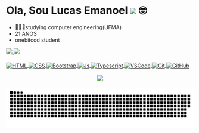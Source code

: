 
# Ola, Sou Lucas Emanoel <img src="https://media.giphy.com/media/hvRJCLFzcasrR4ia7z/giphy.gif" width="30"> 🤓

- 👨🏽‍🎓studying computer engineering(UFMA)
- 21 ANOS
- onebitcod student

<div align="center"  style="display: flex" style="flex-direction: row">
  <a href="https://github.com/LucasEmanoel0">
  <img height="50%"  src="https://github-readme-stats.vercel.app/api?username=LucasEmanoel0&show_icons=true&theme=dracula&include_all_commits=true&count_private=true"/>
  <img height="50%" src="https://github-readme-stats.vercel.app/api/top-langs/?username=LucasEmanoel0&layout=compact&langs_count=7&theme=dracula"/>
</div>
  <div style="display: inline_block"><br>
  <img align="center" alt="HTML" src="https://img.shields.io/badge/HTML5-E34F26?style=for-the-badge&logo=html5&logoColor=white">
  <img align="center" alt="CSS" src="https://img.shields.io/badge/CSS3-1572B6?style=for-the-badge&logo=css3&logoColor=white">
  <img align="center" alt="Bootstrap" src="https://img.shields.io/badge/Bootstrap-563D7C?style=for-the-badge&logo=bootstrap&logoColor=white">
  <img align="center" alt="Js" src="https://img.shields.io/badge/JavaScript-323330?style=for-the-badge&logo=javascript&logoColor=F7DF1E">
  <img align="center" alt="Typescript" src="https://img.shields.io/badge/TypeScript-007ACC?style=for-the-badge&logo=typescript&logoColor=white">
  <img align="center" alt="VSCode" src="https://img.shields.io/badge/Visual_Studio_Code-0078D4?style=for-the-badge&logo=visual%20studio%20code&logoColor=white">
  <img align="center" alt="Git" src="https://img.shields.io/badge/GIT-E44C30?style=for-the-badge&logo=git&logoColor=white">
  <img align="center" alt="GitHub" src="https://img.shields.io/badge/GitHub-100000?style=for-the-badge&logo=github&logoColor=white">
</div>
    <br>
  <div align="center"> 
    <a href="https://www.instagram.com/l_lucaasff/" target="_blank"><img src="https://img.shields.io/badge/-Instagram-%23E4405F?style=for-the-badge&logo=instagram&logoColor=white" target="_blank"></a>
  </div>
  <div align="center">

  ![Snake animation](https://github.com/S4SORI/S4SORI/blob/output/github-contribution-grid-snake.svg)
  
</div>
    
